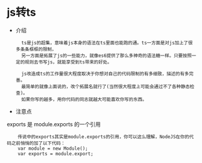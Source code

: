 # js转ts #

- 介绍

        ts是js的超集，意味着js本身的语法在ts里面也能跑的通。ts一方面是对js加上了很多条条框框的限制，
        另一方面是拓展了js的一些能力，就像es6提供了那么多神奇的语法糖一样。只要按照一定的规则去书写js，就能享受到ts带来的好处。

        js改造成ts的工作量很大程度取决于你想对自己的代码限制的有多细致，描述的有多完善。
        最简单的就像上面说的，改个拓展名就行了(当然很大程度上可能会通过不了各种静态检查)。
        如果你写的越多，用你代码的同志就越大可能喜欢你写的东西。


- 注意点

exports 是 module.exports 的一个引用

        传说中的exports其实是module.exports的引用，你可以这么理解，NodeJS在你的代码之前悄悄的加了以下代码：
        var module = new Module();
        var exports = module.export; 
